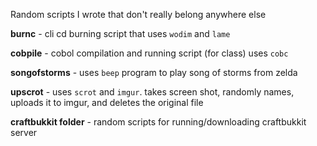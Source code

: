 Random scripts I wrote that don't really belong anywhere else

**burnc** - cli cd burning script that uses `wodim` and `lame`

**cobpile** - cobol compilation and running script (for class) uses `cobc`

**songofstorms** - uses `beep` program to play song of storms from zelda

**upscrot** - uses `scrot` and `imgur`.  takes screen shot, randomly names, uploads it to imgur, and deletes the original file

**craftbukkit folder** - random scripts for running/downloading craftbukkit server

